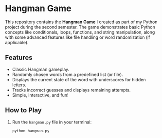 # Hangman Game

This repository contains the **Hangman Game** I created as part of my Python project during the second semester. The game demonstrates basic Python concepts like conditionals, loops, functions, and string manipulation, along with some advanced features like file handling or word randomization (if applicable).

## Features
- Classic Hangman gameplay.
- Randomly chosen words from a predefined list (or file).
- Displays the current state of the word with underscores for hidden letters.
- Tracks incorrect guesses and displays remaining attempts.
- Simple, interactive, and fun!

## How to Play
1. Run the `hangman.py` file in your terminal:
   ```bash
   python hangman.py
